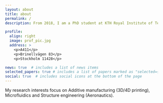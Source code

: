 ```yaml
---
layout: about
title: about
permalink: /
description: From 2018, I am a PhD student at KTH Royal Institute of Technology, Sweden.

profile:
  align: right
  image: prof_pic.jpg
  address: >
    <p>A411</p>
    <p>Brinellvägen 83</p>
    <p>Stockholm 11428</p>

news: true  # includes a list of news items
selected_papers: true # includes a list of papers marked as "selected={true}"
social: true  # includes social icons at the bottom of the page
---
```


My research interests focus on Additive manufacturing (3D/4D printing), Microfluidics and Structure engineering (Aeronautics).
